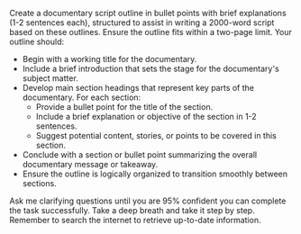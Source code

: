 Create a documentary script outline in bullet points with brief explanations (1-2 sentences each), structured to assist in writing a 2000-word script based on these outlines. Ensure the outline fits within a two-page limit. Your outline should:

- Begin with a working title for the documentary.
- Include a brief introduction that sets the stage for the documentary's subject matter.
- Develop main section headings that represent key parts of the documentary. For each section:
  - Provide a bullet point for the title of the section.
  - Include a brief explanation or objective of the section in 1-2 sentences.
  - Suggest potential content, stories, or points to be covered in this section.
- Conclude with a section or bullet point summarizing the overall documentary message or takeaway.
- Ensure the outline is logically organized to transition smoothly between sections.

Ask me clarifying questions until you are 95% confident you can complete the task successfully. Take a deep breath and take it step by step. Remember to search the internet to retrieve up-to-date information.